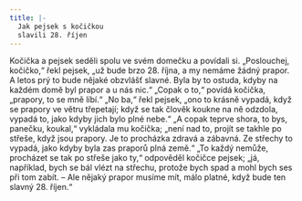 ```yaml
---
title: |-
  Jak pejsek s kočičkou
  slavili 28. říjen
---
```


Kočička a pejsek seděli spolu ve svém domečku a povídali si. „Poslouchej, kočičko,“ řekl pejsek, „už bude brzo 28. října, a my nemáme žádný prapor. A letos prý to bude nějaké obzvlášť slavné. Byla by to ostuda, kdyby na každém domě byl prapor a u nás nic.“ „Copak o to,“ povídá kočička, „prapory, to se mně líbí.“ „No ba,“ řekl pejsek, „ono to krásně vypadá, když se prapory ve větru třepetají; když se tak člověk koukne na ně odzdola, vypadá to, jako kdyby jich bylo plné nebe.“ „A copak teprve shora, to bys, panečku, koukal,“ vykládala mu kočička; „není nad to, projít se takhle po střeše, když jsou prapory. Je to procházka zdravá a zábavná. Ze střechy to vypadá, jako kdyby byla zas praporů plná země.“ „To každý nemůže, procházet se tak po střeše jako ty,“ odpověděl kočičce pejsek; „já, například, bych se bál vlézt na střechu, protože bych spad a mohl bych ses při tom zabít. – Ale nějaký prapor musíme mít, málo platné, když bude ten slavný 28. říjen.“
